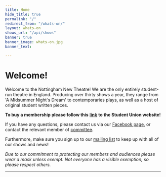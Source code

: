 ```yaml
---
title: Home
hide_title: true
permalink: "/"
redirect_from: "/whats-on/"
layout: whats-on
shows_url: "/api/shows"
banner: true
banner_image: whats-on.jpg
banner_text: 

---
```

# Welcome!

Welcome to the Nottingham New Theatre! We are the only entirely student-run theatre in England. Producing over thirty shows a year, they range from 'A Midsummer Night's Dream' to contemporaries plays, as well as a host of original student written pieces.

**To buy a membership please follow this** [**link**](https://su.nottingham.ac.uk/activities/view/new-theatre) **to the Student Union website!**

If you have any questions, please contact us via our [Facebook page](https://www.facebook.com/thenottinghamnewtheatre), or contact the relevant member of [committee](/about/#committee "Committee").

Furthermore, make sure you sign up to our [mailing list](https://newtheatre.us3.list-manage.com/subscribe?u=ce5311ce46fe45638f90f4022&id=97e4899eb8) to keep up with all of our shows and news!

_Due to our commitment to protecting our members and audiences please wear a mask unless exempt. Not everyone has a visible exemption, so please respect others._ 

<hr class="w-75">
